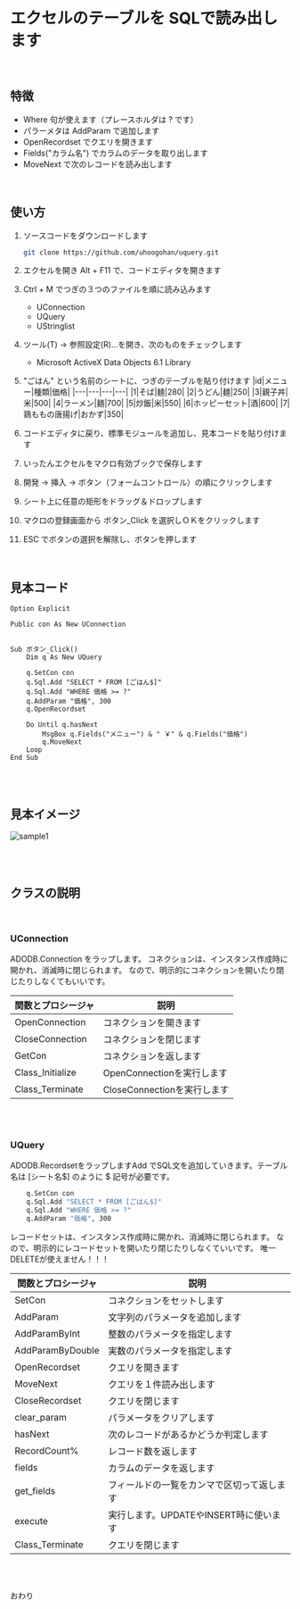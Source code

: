 # エクセルのテーブルを SQLで読み出します
<br>

## 特徴
* Where 句が使えます（プレースホルダは ? です）
* パラーメタは AddParam で追加します
* OpenRecordset でクエリを開きます
* Fields("カラム名") でカラムのデータを取り出します
* MoveNext で次のレコードを読み出します
 
<br>
 
## 使い方

1. ソースコードをダウンロードします
   ``` bash
   git clone https://github.com/uhoogohan/uquery.git
   ```
1. エクセルを開き Alt + F11 で、コードエディタを開きます
 
1. Ctrl + M でつぎの３つのファイルを順に読み込みます
   * UConnection
   * UQuery
   * UStringlist
1. ツール(T) -> 参照設定(R)...を開き、次のものをチェックします
   * Microsoft ActiveX Data Objects 6.1 Library
1. "ごはん" という名前のシートに、つぎのテーブルを貼り付けます
   |id|メニュー|種類|価格|
   |---|---|---|---|
   |1|そば|麺|280|
   |2|うどん|麺|250|
   |3|親子丼|米|500|
   |4|ラーメン|麺|700|
   |5|炒飯|米|550|
   |6|ホッピーセット|酒|600|
   |7|鶏ももの唐揚げ|おかず|350|
1. コードエディタに戻り、標準モジュールを追加し、見本コードを貼り付けます
1. いったんエクセルをマクロ有効ブックで保存します
1. 開発 -> 挿入 -> ボタン（フォームコントロール）の順にクリックします
1. シート上に任意の矩形をドラッグ＆ドロップします
1. マクロの登録画面から ボタン_Click を選択しＯＫをクリックします
1. ESC でボタンの選択を解除し、ボタンを押します
 
<br>
 
## 見本コード
 
```vba
Option Explicit

Public con As New UConnection


Sub ボタン_Click()
    Dim q As New UQuery

    q.SetCon con
    q.Sql.Add "SELECT * FROM [ごはん$]"
    q.Sql.Add "WHERE 価格 >= ?"
    q.AddParam "価格", 300
    q.OpenRecordset

    Do Until q.hasNext
        MsgBox q.Fields("メニュー") & " ￥" & q.Fields("価格")
        q.MoveNext
    Loop
End Sub
```

<br><br>
## 見本イメージ
![sample1](https://cdn-ak.f.st-hatena.com/images/fotolife/u/uhoo/20181123/20181123162004.gif)
 
 
<br><br>
## クラスの説明
 
<br>
 
### UConnection
 

ADODB.Connection をラップします。
コネクションは、インスタンス作成時に開かれ、消滅時に閉じられます。
なので、明示的にコネクションを開いたり閉じたりしなくてもいいです。
 
 
|関数とプロシージャ|説明|
|---|---|
|OpenConnection|コネクションを開きます|	
|CloseConnection|コネクションを閉じます|
|GetCon|コネクションを返します|
|Class_Initialize|OpenConnectionを実行します|
|Class_Terminate|CloseConnectionを実行します|
 
<br><br>
 
### UQuery
 

ADODB.RecordsetをラップしますAdd でSQL文を追加していきます。テーブル名は [シート名$] のように $ 記号が必要です。
 
``` vb
    q.SetCon con
    q.Sql.Add "SELECT * FROM [ごはん$]"
    q.Sql.Add "WHERE 価格 >= ?"
    q.AddParam "価格", 300
```
 
レコードセットは、インスタンス作成時に開かれ、消滅時に閉じられます。
なので、明示的にレコードセットを開いたり閉じたりしなくていいです。
唯一DELETEが使えません！！！
 
 
|関数とプロシージャ|説明|
|---|---|
|SetCon|コネクションをセットします|
|AddParam|文字列のパラメータを追加します|
|AddParamByInt|整数のパラメータを指定します|
|AddParamByDouble|実数のパラメータを指定します|
|OpenRecordset|クエリを開きます|
|MoveNext|クエリを１件読み出します|
|CloseRecordset|クエリを閉じます|
|clear_param|パラメータをクリアします|
|hasNext|次のレコードがあるかどうか判定します|
|RecordCount%|レコード数を返します|
|fields|カラムのデータを返します|
|get_fields|フィールドの一覧をカンマで区切って返します|
|execute|実行します。UPDATEやINSERT時に使います|
|Class_Terminate|クエリを閉じます|
 
<br><br>
 
 
おわり
